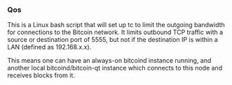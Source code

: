 ### Qos ###

This is a Linux bash script that will set up tc to limit the outgoing bandwidth for connections to the Bitcoin network. It limits outbound TCP traffic with a source or destination port of 5555, but not if the destination IP is within a LAN (defined as 192.168.x.x).

This means one can have an always-on bitcoind instance running, and another local bitcoind/bitcoin-qt instance which connects to this node and receives blocks from it.
